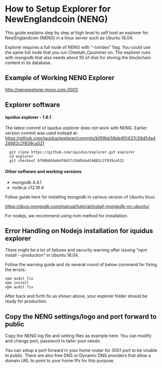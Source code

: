 # How to Setup Explorer for NewEnglandcoin (NENG) 

This guide explains step by step at high level to self host an explorer for NewEnglandcoin (NENG) in a linux server such as Ubuntu 18.04.

Explorer requires a full node of NENG with "-txindex" flag.  You could use the same full node that you run Cheetah_Cpuminer on.
The explorer runs with mongodb that also needs about 1G of disk for storing the blockchain content in its database. 

## Example of Working NENG Explorer

http://nengexplorer.mooo.com:3001/

## Explorer software

#### iquidus explorer - 1.6.1

The latest commit of iquidus explorer does not work with NENG.  Earlier version commit was used instead at:
https://github.com/iquidus/explorer/commits/bf99bb56eb4f0437c59d54a424882c2f839ca521


```
  git clone https://github.com/iquidus/explorer.git explorer
  cd explorer
  git checkout bf99bb56eb4f0437c59d54a424882c2f839ca521

```

#### Other software and working versions

* mongodb 4.4.1
* node.js v12.18.4

Follow guide here for installing mongodb in various version of Ubuntu linux:

https://docs.mongodb.com/manual/tutorial/install-mongodb-on-ubuntu/

For nodejs, we recommend using nvm method for installation. 

## Error Handling on Nodejs installation for iquidus explorer

There might be a lot of failures and security warning after issuing "npm install --production" in Ubuntu 18.04. 

Follow the warning guide and do several round of below command for fixing the errors:
```
npm audit fix
npm install
npm audit fix
```

After back and forth fix as shown above, your explorer folder should be ready for production. 

## Copy the NENG settings/logo and port forward to public

Copy the NENG log file and setting files as example here. You can modify and change port, password to tailor your needs. 

You can setup a port forward in your home router for 3001 port to be visable to public. There are also free DNS or Dynamic DNS providers 
that allow a domain URL to point to your home IPs for this purpose. 
